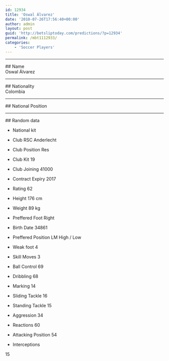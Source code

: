 ```yaml
---
id: 12934
title: 'Oswal Álvarez'
date: '2010-07-26T17:56:40+00:00'
author: admin
layout: post
guid: 'http://betsliptoday.com/predictions/?p=12934'
permalink: /mbt1112933/
categories:
    - 'Soccer Players'
---
```


- - - - - -

\## Name  
 Oswal Álvarez

- - - - - -

\## Nationality  
 Colombia

- - - - - -

\## National Position

- - - - - -

\## Random data

- National kit
- Club
 RSC Anderlecht

- Club Position
 Res

- Club Kit
 19

- Club Joining
 41000

- Contract Expiry
 2017

- Rating
 62

- Height
 176 cm

- Weight
 89 kg

- Preffered Foot
 Right

- Birth Date
 34861

- Preffered Position
 LM High / Low

- Weak foot
 4

- Skill Moves
 3

- Ball Control
 69

- Dribbling
 68

- Marking
 14

- Sliding Tackle
 16

- Standing Tackle
 15

- Aggression
 34

- Reactions
 60

- Attacking Position
 54

- Interceptions

 15